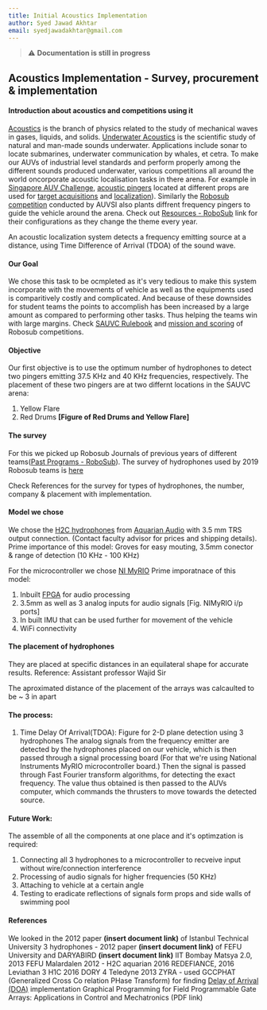 ```yaml
---
title: Initial Acoustics Implementation
author: Syed Jawad Akhtar
email: syedjawadakhtar@gmail.com
---
```


> :warning: **Documentation is still in progress** 

## Acoustics Implementation - Survey, procurement & implementation

#### Introduction about acoustics and competitions using it
[Acoustics](https://en.wikipedia.org/wiki/Acoustics) is the branch of physics related to the study of mechanical waves in gases, liquids, and solids. [Underwater Acoustics](https://en.wikipedia.org/wiki/Acoustics#Underwater_acoustics) is the scientific study of natural and man-made sounds underwater. Applications include sonar to locate submarines, underwater communication by whales, et cetra. To make our AUVs of industrial level standards and perform properly among the different sounds produced underwater, various competitions all around the world oncorporate acoustic localisation tasks in there arena. For example in [Singapore AUV Challenge](https://sauvc.org/), [acoustic pingers](https://ocean-innovations.net/companies/rje-international/acoustic-pingers-and-transponders/) located at different props are used for [target acquisitions](https://sauvc.org/rulebook/#2.-target-acquisition) and [localization](https://sauvc.org/rulebook/#4.-localization)). Similarly the [Robosub competition](https://robosub.org/) conducted by AUVSI also plants diffrent frequency pingers to guide the vehicle around the arena. Check out [Resources - RoboSub](https://robosub.org/resources/) link for their configurations as they change the theme every year.

An acoustic localization system detects a frequency emitting source at a distance, using Time Difference of Arrival (TDOA) of the sound wave.

#### Our Goal
We chose this task to be ocmpleted as it's very tedious to make this system incorporate with the movements of vehicle as well as the equipments used is comparitively costly and complicated. And because of these downsides for student teams the points to accomplish has been increased by a large amount as compared to performing other tasks. Thus helping the teams win with large margins. Check [SAUVC Rulebook](https://sauvc.org/rulebook/) and [mission and scoring](https://robosub.org/resources/) of Robosub competitions.

#### Objective
Our first objective is to use the optimum number of hydrophones to detect two pingers emitting 37.5 KHz and 40 KHz frequencies, respectively. The placement of these two pingers are at two differnt locations in the SAUVC arena:
1. Yellow Flare
2. Red Drums
**[Figure of Red Drums and Yellow Flare]**


#### The survey
For this we picked up Robosub Journals of previous years of different teams([Past Programs - RoboSub](https://robosub.org/past-programs/)). 
The survey of hydrophones used by 2019 Robosub teams is [here](https://github.com/auvzhcet/AUV2k19/blob/master/hydrophones_study.md)
 
Check References for the survey for types of hydrophones, the number, company & placement with implementation.

#### Model we chose
We chose the [H2C hydrophones](https://www.aquarianaudio.com/h2c-hydrophone.html) from [Aquarian Audio](https://www.aquarianaudio.com/) with 3.5 mm TRS output connection. (Contact faculty advisor for prices and shipping details).
Prime importance of this model: Groves for easy mouting, 3.5mm conector & range of detection (10 KHz - 100 KHz)

For the microcontroller we chose [NI MyRIO](https://www.ni.com/en-in/shop/select/myrio-student-embedded-device)
Prime imporatnace of this model:
1. Inbuilt [FPGA](https://www.xilinx.com/products/silicon-devices/fpga/what-is-an-fpga.html) for audio processing
2. 3.5mm as well as 3 analog inputs for audio signals [Fig. NIMyRIO i/p ports]
3. In built IMU that can be used further for movement of the vehicle
4. WiFi connectivity


#### The placement of hydrophones  
They are placed at specific distances in an equilateral shape for accurate results.
Reference: Assistant professor Wajid Sir

The aproximated distance of the placement of the arrays was calcaulted to be ~ 3 in apart

#### The process:
1. Time Delay Of Arrival(TDOA):
Figure for 2-D plane detection using 3 hydrophones
The analog signals from the frequency emitter are detected by the hydrophones placed on our vehicle, which is then passed through a signal processing board (For that we're using National Instruments MyRIO microcontroller board.)
Then the signal is passed through Fast Fourier transform algorithms, for detecting the exact frequency.
The value thus obtained is then passed to the AUVs computer, which commands the thrusters to move towards the detected source. 

#### Future Work:
The assemble of all the components at one place and it's optimzation is required:
1. Connecting all 3 hydrophones to a microcontroller to recveive input without wire/connection interference
2. Processing of audio signals for higher frequencies (50 KHz)
3. Attaching to vehicle at a certain angle
4. Testing to eradicate reflections of signals form props and side walls of swimming pool

#### References
We looked in the 2012 paper **(insert document link)** of Istanbul Technical University
3 hydrophones - 2012 paper **(insert document link)** of FEFU University and DARYABIRD **(insert document link)** IIT Bombay Matsya 2.0, 2013 FEFU
Malardalen 2012 - H2C aquarian 2016 REDEFIANCE, 2016 Leviathan 3 H1C
2016 DORY 4 Teledyne
2013 ZYRA - used GCCPHAT (Generalized Cross Co relation PHase Transform) for finding [Delay of Arrival (DOA)](https://in.mathworks.com/help/phased/direction-of-arrival-doa-estimation-1.html) implementation 
Graphical Programming for Field Programmable Gate Arrays: Applications in Control and Mechatronics (PDF link)
